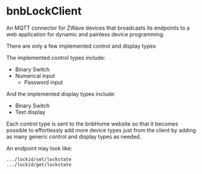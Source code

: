 # bnbLockClient

An MQTT connector for ZWave devices that broadcasts its endpoints to a web application for dynamic and painless device programming.

There are only a few implemented control and display types

The implemented control types include:
* Binary Switch
* Numerical input
    * Password input

And the implemented display types include:
* Binary Switch
* Text display

Each control type is sent to the bnbHome website so that it becomes possible to effortlessly add more device types just from the client by adding as many generic control and display types as needed.

An endpoint may look like:

`.../lockid/set/lockstate`\
`.../lockid/get/lockstate`